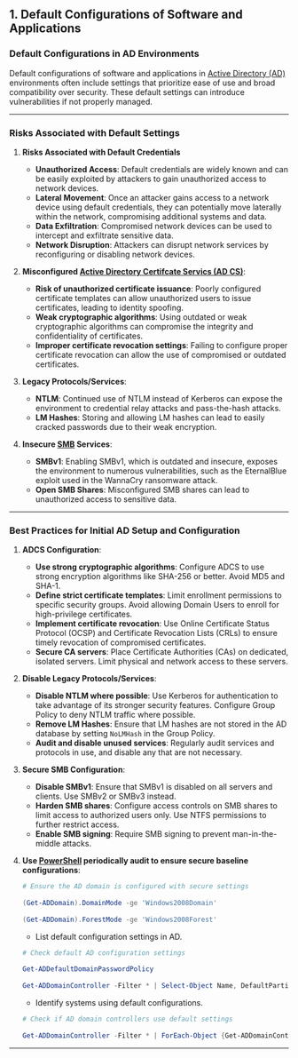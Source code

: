 ## 1. **Default Configurations of Software and Applications**

### **Default Configurations in AD Environments**

Default configurations of software and applications in [Active Directory (AD)](https://learn.microsoft.com/en-us/troubleshoot/windows-server/active-directory/active-directory-overview) environments often include settings that prioritize ease of use and broad compatibility over security. These default settings can introduce vulnerabilities if not properly managed. 

---

### **Risks Associated with Default Settings**

1. **Risks Associated with Default Credentials**
	- **Unauthorized Access**: Default credentials are widely known and can be easily exploited by attackers to gain unauthorized access to network devices.
	- **Lateral Movement**: Once an attacker gains access to a network device using default credentials, they can potentially move laterally within the network, compromising additional systems and data.
	- **Data Exfiltration**: Compromised network devices can be used to intercept and exfiltrate sensitive data.
	- **Network Disruption**: Attackers can disrupt network services by reconfiguring or disabling network devices.

2. **Misconfigured [Active Directory Certifcate Servics (AD CS)](https://learn.microsoft.com/en-us/windows-server/identity/ad-cs/active-directory-certificate-services-overview)**:
   - **Risk of unauthorized certificate issuance**: Poorly configured certificate templates can allow unauthorized users to issue certificates, leading to identity spoofing.
   - **Weak cryptographic algorithms**: Using outdated or weak cryptographic algorithms can compromise the integrity and confidentiality of certificates.
   - **Improper certificate revocation settings**: Failing to configure proper certificate revocation can allow the use of compromised or outdated certificates.

3. **Legacy Protocols/Services**:
   - **NTLM**: Continued use of NTLM instead of Kerberos can expose the environment to credential relay attacks and pass-the-hash attacks.
   - **LM Hashes**: Storing and allowing LM hashes can lead to easily cracked passwords due to their weak encryption.

4. **Insecure [SMB](https://en.wikipedia.org/wiki/Server_Message_Block) Services**:
   - **SMBv1**: Enabling SMBv1, which is outdated and insecure, exposes the environment to numerous vulnerabilities, such as the EternalBlue exploit used in the WannaCry ransomware attack.
   - **Open SMB Shares**: Misconfigured SMB shares can lead to unauthorized access to sensitive data.
---

### **Best Practices for Initial AD Setup and Configuration**

1. **ADCS Configuration**:
   - **Use strong cryptographic algorithms**: Configure ADCS to use strong encryption algorithms like SHA-256 or better. Avoid MD5 and SHA-1.
   - **Define strict certificate templates**: Limit enrollment permissions to specific security groups. Avoid allowing Domain Users to enroll for high-privilege certificates.
   - **Implement certificate revocation**: Use Online Certificate Status Protocol (OCSP) and Certificate Revocation Lists (CRLs) to ensure timely revocation of compromised certificates.
   - **Secure CA servers**: Place Certificate Authorities (CAs) on dedicated, isolated servers. Limit physical and network access to these servers.

2. **Disable Legacy Protocols/Services**:
   - **Disable NTLM where possible**: Use Kerberos for authentication to take advantage of its stronger security features. Configure Group Policy to deny NTLM traffic where possible.
   - **Remove LM Hashes**: Ensure that LM hashes are not stored in the AD database by setting `NoLMHash` in the Group Policy.
   - **Audit and disable unused services**: Regularly audit services and protocols in use, and disable any that are not necessary.

3. **Secure SMB Configuration**:
   - **Disable SMBv1**: Ensure that SMBv1 is disabled on all servers and clients. Use SMBv2 or SMBv3 instead.
   - **Harden SMB shares**: Configure access controls on SMB shares to limit access to authorized users only. Use NTFS permissions to further restrict access.
   - **Enable SMB signing**: Require SMB signing to prevent man-in-the-middle attacks.

4.  **Use [PowerShell](https://learn.microsoft.com/en-us/powershell/module/activedirectory/?view=windowsserver2019-ps) periodically audit to ensure secure baseline configurations**:

	```powershell
	# Ensure the AD domain is configured with secure settings
 
	(Get-ADDomain).DomainMode -ge 'Windows2008Domain'
 
	(Get-ADDomain).ForestMode -ge 'Windows2008Forest'
	```


     - List default configuration settings in AD.

	```powershell
	# Check default AD configuration settings
 
	Get-ADDefaultDomainPasswordPolicy
 
	Get-ADDomainController -Filter * | Select-Object Name, DefaultPartition
	```



      - Identify systems using default configurations.

	```powershell
	# Check if AD domain controllers use default settings
 
	Get-ADDomainController -Filter * | ForEach-Object {Get-ADDomainControllerSettings -Identity $_.Name}
	```
---
